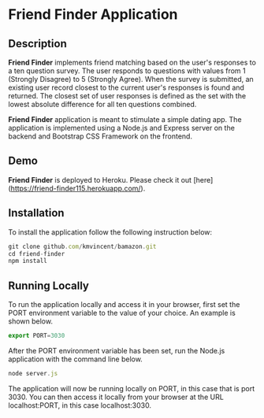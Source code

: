 # Friend Finder Application

## Description
**Friend Finder** implements friend matching based on the user's responses to a ten question survey. The user responds to questions with values from 1 (Strongly Disagree) to 5 (Strongly Agree). When the survey is submitted, an existing user record closest to the current user's responses is found and returned. The closest set of user responses is defined as the set with the lowest absolute difference for all ten questions combined.

**Friend Finder** application is meant to stimulate a simple dating app. The application is implemented using a Node.js and Express server on the backend and Bootstrap CSS Framework on the frontend.

## Demo
**Friend Finder** is deployed to Heroku. Please check it out [here] (https://friend-finder115.herokuapp.com/).

## Installation
To install the application follow the following instruction below:
```javascript
git clone github.com/kmvincent/bamazon.git
cd friend-finder
npm install
```

## Running Locally
To run the application locally and access it in your browser, first set the PORT environment variable to the value of your choice. An example is shown below.
```javascript
export PORT=3030
```
After the PORT environment variable has been set, run the Node.js application with the command line below.
```javascript
node server.js
```
The application will now be running locally on PORT, in this case that is port 3030. You can then access it locally from your browser at the URL localhost:PORT, in this case localhost:3030.